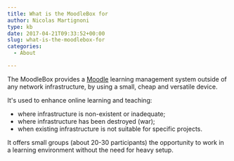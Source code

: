 ```yaml
---
title: What is the MoodleBox for
author: Nicolas Martignoni
type: kb
date: 2017-04-21T09:33:52+00:00
slug: what-is-the-moodlebox-for
categories:
  - About

---
```

The MoodleBox provides a [Moodle][1] learning management system outside of any network infrastructure, by using a small, cheap and versatile device.

It's used to enhance online learning and teaching:

  * where infrastructure is non-existent or inadequate;
  * where infrastructure has been destroyed (war);
  * when existing infrastructure is not suitable for specific projects.

It offers small groups (about 20-30 participants) the opportunity to work in a learning environment without the need for heavy setup.

 [1]: https://moodle.org/

